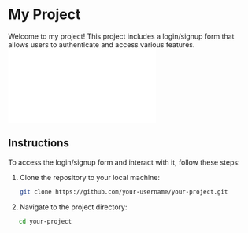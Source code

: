 # My Project

Welcome to my project! This project includes a login/signup form that allows users to authenticate and access various features.
![Login/Signup Form](./loginsignup1.html)


## Instructions

To access the login/signup form and interact with it, follow these steps:

1. Clone the repository to your local machine:

   ```bash
   git clone https://github.com/your-username/your-project.git

2. Navigate to the project directory:
```bash
   cd your-project
